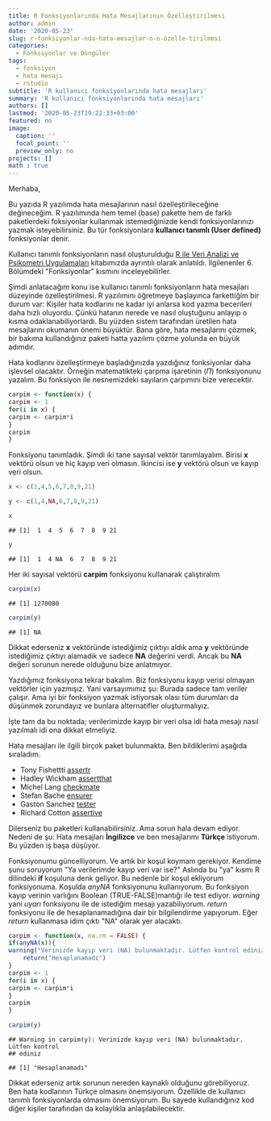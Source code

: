 ```yaml
---
title: R Fonksiyonlarında Hata Mesajlarının Özelleştirilmesi
author: admin
date: '2020-05-23'
slug: r-fonksiyonlar-nda-hata-mesajlar-n-n-özelle-tirilmesi
categories:
  - Fonksiyonlar ve Döngüler
tags:
  - fonksiyon
  - hata mesajı
  - rstudio
subtitle: 'R kullanıcı fonksiyonlarında hata mesajları'
summary: 'R kullanıcı fonksiyonlarında hata mesajları'
authors: []
lastmod: '2020-05-23T19:22:33+03:00'
featured: no
image:
  caption: ''
  focal_point: ''
  preview_only: no
projects: []
math : true
---
```




Merhaba, 

Bu yazıda R yazılımda hata mesajlarının nasıl özelleştirileceğine değineceğim. R yazılımında hem temel (base) pakette hem de farklı paketlerdeki foksiyonlar kullanmak istemediğinizde kendi fonksiyonlarınızı yazmak isteyebilirsiniz. Bu tür fonksiyonlara **kullanıcı tanımlı (User defined)** fonksiyonlar denir. 

Kullanıcı tanımlı fonksiyonların nasıl oluşturulduğu [R ile Veri Analizi ve Psikometri Uygulamaları](https://www.erenozberk.com/talk/rkitap/) kitabımızda ayrıntılı olarak anlatıldı. İlgilenenler 6. Bölümdeki "Fonksiyonlar" kısmını inceleyebilirler. 

Şimdi anlatacağım konu ise kullanıcı tanımlı fonksiyonların hata mesajları düzeyinde özelleştirilmesi. R yazılımını öğretmeye başlayınca farkettiğim bir durum var: Kişiler hata kodlarını ne kadar iyi anlarsa kod yazma becerileri daha hızlı oluyordu. Çünkü hatanın nerede ve nasıl oluştuğunu anlayıp o kısma odaklanabiliyorlardı. Bu yüzden sistem tarafından üretilen hata mesajlarını okumanın önemi büyüktür. Bana göre, hata mesajlarını çözmek, bir bakıma kullandığınız paketi hatta yazılımı çözme yolunda en büyük adımdır. 


Hata kodlarını özelleştirmeye başladığınızda yazdığınız fonksiyonlar daha işlevsel olacaktır. Örneğin matematikteki çarpma işaretinin ($\Pi$) fonksiyonunu yazalım. Bu fonksiyon ile nesnemizdeki sayıların çarpımını bize verecektir. 




```r
carpim <- function(x) {
carpim <- 1
for(i in x) {
carpim <- carpim*i
}
carpim
}
```


Fonksiyonu tanımladık. Şimdi iki tane sayısal vektör tanımlayalım. Birisi **x** vektörü olsun ve hiç kayıp veri olmasın. İkincisi ise **y** vektörü olsun ve kayıp veri olsun. 



```r
x <- c(1,4,5,6,7,8,9,21)

y <- c(1,4,NA,6,7,8,9,21)

x
```

```
## [1]  1  4  5  6  7  8  9 21
```

```r
y
```

```
## [1]  1  4 NA  6  7  8  9 21
```

Her iki sayısal vektörü **carpim** fonksiyonu kullanarak çalıştıralım



```r
carpim(x)
```

```
## [1] 1270080
```

```r
carpim(y)
```

```
## [1] NA
```


Dikkat ederseniz **x** vektöründe istediğimiz çıktıyı aldık ama **y** vektöründe istediğimiz çıktıyı alamadık ve sadece **NA** değerini verdi. Ancak bu **NA** değeri sorunun nerede olduğunu bize anlatmıyor. 

Yazdığımız fonksiyona tekrar bakalım. Biz fonksiyonu kayıp verisi olmayan vektörler için yazmışız. Yani varsayımımız şu: Burada sadece tam veriler çalışır. Ama iyi bir fonksiyon yazmak istiyorsak olası tüm durumları da düşünmek zorundayız ve bunlara alternatifler oluşturmalıyız. 

İşte tam da bu noktada; verilerimizde kayıp bir veri olsa idi hata mesajı nasıl yazılmalı idi ona dikkat etmeliyiz. 

Hata mesajları ile ilgili birçok paket bulunmakta. Ben bildiklerimi aşağıda sıraladım.  

- Tony Fishettti [assertr](https://github.com/tonyfischetti/assertr)
- Hadley Wickham [assertthat](https://github.com/hadley/assertthat)
- Michel Lang [checkmate](https://github.com/mllg/checkmate)
- Stefan Bache [ensurer](https://github.com/smbache/ensurer)
- Gaston Sanchez [tester](https://github.com/gastonstat/tester)
- Richard Cotton [assertive](https://bitbucket.org/richierocks/assertive/)

Dilerseniz bu paketleri kullanabilirsiniz. Ama sorun hala devam ediyor. Nedeni de şu: Hata mesajları **İngilizce** ve ben mesajlarımı **Türkçe** istiyorum. Bu yüzden iş başa düşüyor. 
 
Fonksiyonumu güncelliyorum. Ve artık bir koşul koymam gerekiyor. Kendime şunu soruyorum "Ya verilerimde kayıp veri var ise?" Aslında bu "ya" kısmı R dilindeki **if** koşuluna denk geliyor. Bu nedenle bir koşul ekliyorum fonksiyonuma. Koşulda *anyNA* fonksiyonunu kullanıyorum. Bu fonksiyon kayıp verinin varlığını Boolean (TRUE-FALSE)mantığı ile test ediyor. *warning* yani *uyarı* fonksiyonu ile de istediğim mesajı yazabiliyorum. *return* fonksiyonu ile de hesaplanamadığına dair bir bilgilendirme yapıyorum. Eğer *return* kullanmasa idim çıktı "NA" olarak yer alacaktı. 





```r
carpim <- function(x, na.rm = FALSE) {
if(anyNA(x)){
warning("Verinizde kayıp veri (NA) bulunmaktadır. Lütfen kontrol ediniz")
    return("Hesaplanamadı")
}
carpim <- 1
for(i in x) {
carpim <- carpim*i
}
carpim
}
```



```r
carpim(y)
```

```
## Warning in carpim(y): Verinizde kayıp veri (NA) bulunmaktadır. Lütfen kontrol
## ediniz
```

```
## [1] "Hesaplanamadı"
```



Dikkat ederseniz artık sorunun nereden kaynaklı olduğunu görebiliyoruz. Ben hata kodlarının Türkçe olmasını önemsiyorum. Özellikle de kullanıcı tanımlı fonksiyonlarda olmasını önemsiyorum. Bu sayede kullandığınız kod diğer kişiler tarafından da kolaylıkla anlaşılabilecektir. 








